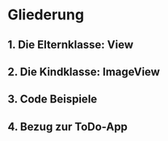 # Gliederung


## 1. Die Elternklasse: View <!-- .element: class="fragment semi-fade-out" style="" -->

## 2. Die Kindklasse: ImageView <!-- .element: class="fragment fade-in-then-semi-out" style="" -->

## 3. Code Beispiele <!-- .element: class="fragment fade-in-then-semi-out" style="" -->

## 4. Bezug zur ToDo-App <!-- .element: class="fragment fade-in-then-semi-out" style="" -->

